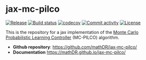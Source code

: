 # jax-mc-pilco

[![Release](https://img.shields.io/github/v/release/mathDR/jax-mc-pilco)](https://img.shields.io/github/v/release/mathDR/jax-mc-pilco)
[![Build status](https://img.shields.io/github/actions/workflow/status/mathDR/jax-mc-pilco/main.yml?branch=main)](https://github.com/mathDR/jax-mc-pilco/actions/workflows/main.yml?query=branch%3Amain)
[![codecov](https://codecov.io/gh/mathDR/jax-mc-pilco/branch/main/graph/badge.svg)](https://codecov.io/gh/mathDR/jax-mc-pilco)
[![Commit activity](https://img.shields.io/github/commit-activity/m/mathDR/jax-mc-pilco)](https://img.shields.io/github/commit-activity/m/mathDR/jax-mc-pilco)
[![License](https://img.shields.io/github/license/mathDR/jax-mc-pilco)](https://img.shields.io/github/license/mathDR/jax-mc-pilco)

This is the repository for a jax implementation of the [Monte Carlo Probabilistic Learning Controller](https://ieeexplore.ieee.org/abstract/document/9827590) (MC-PILCO) algorithm.

- **Github repository**: <https://github.com/mathDR/jax-mc-pilco/>
- **Documentation** <https://mathDR.github.io/jax-mc-pilco/>
